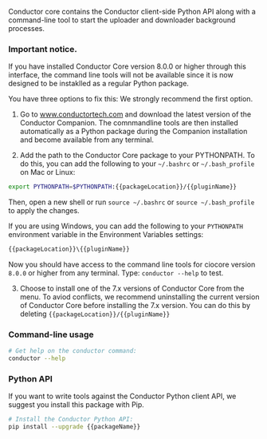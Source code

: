 Conductor core contains the Conductor client-side Python API along with a command-line tool to start the uploader and downloader background processes.

### Important notice. 

If you have installed Conductor Core version 8.0.0 or higher through this interface, the command line tools will not be available since it is now designed to be instaklled as a regular Python package.

You have three options to fix this: We strongly recommend the first option.

1. Go to www.conductortech.com and download the latest version of the Conductor Companion. The comnmandline tools are then installed automatically as a Python package during the Companion installation and become available from any terminal.

2. Add the path to the Conductor Core package to your PYTHONPATH. To do this, you can add the following to your `~/.bashrc` or `~/.bash_profile` on Mac or Linux:

```bash
export PYTHONPATH=$PYTHONPATH:{{packageLocation}}/{{pluginName}}
```

Then, open a new shell or run `source ~/.bashrc` or `source ~/.bash_profile` to apply the changes.


If you are using Windows, you can add the following to your `PYTHONPATH` environment variable in the Environment Variables settings:

```bash
{{packageLocation}}\{{pluginName}}

```

Now you should have access to the command line tools for ciocore version `8.0.0` or higher from any terminal. Type: `conductor --help` to test.

3. Choose to install one of the 7.x versions of Conductor Core from the menu. To aviod conflicts, we recommend uninstalling the current version of Conductor Core before installing the 7.x version. You can do this by deleting `{{packageLocation}}/{{pluginName}}`

### Command-line usage

```bash
# Get help on the conductor command:
conductor --help
```

### Python API

If you want to write tools against the Conductor Python client API, we suggest you install this package with Pip.


```bash
# Install the Conductor Python API:
pip install --upgrade {{packageName}}
```
